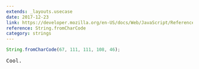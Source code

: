 ```yaml
---
extends: _layouts.usecase
date: 2017-12-23
link: https://developer.mozilla.org/en-US/docs/Web/JavaScript/Reference/Global_Objects/String/fromCharCode
reference: String.fromCharCode
category: strings
---
```



```javascript
String.fromCharCode(67, 111, 111, 108, 46);
```
<pre class="output">Cool.</pre>
